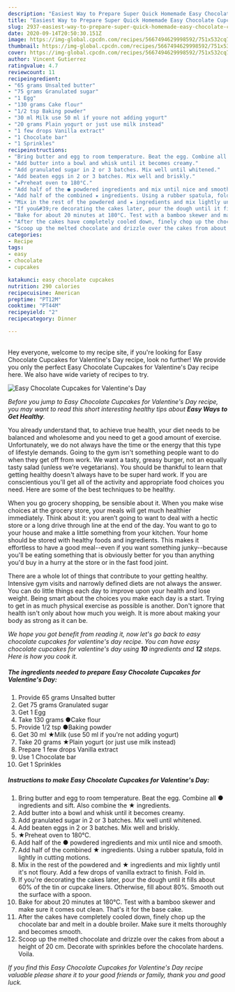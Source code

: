 ```yaml
---
description: "Easiest Way to Prepare Super Quick Homemade Easy Chocolate Cupcakes for Valentine&amp;#39;s Day"
title: "Easiest Way to Prepare Super Quick Homemade Easy Chocolate Cupcakes for Valentine&amp;#39;s Day"
slug: 2937-easiest-way-to-prepare-super-quick-homemade-easy-chocolate-cupcakes-for-valentine-and-39-s-day
date: 2020-09-14T20:50:30.151Z
image: https://img-global.cpcdn.com/recipes/5667494629998592/751x532cq70/easy-chocolate-cupcakes-for-valentines-day-recipe-main-photo.jpg
thumbnail: https://img-global.cpcdn.com/recipes/5667494629998592/751x532cq70/easy-chocolate-cupcakes-for-valentines-day-recipe-main-photo.jpg
cover: https://img-global.cpcdn.com/recipes/5667494629998592/751x532cq70/easy-chocolate-cupcakes-for-valentines-day-recipe-main-photo.jpg
author: Vincent Gutierrez
ratingvalue: 4.7
reviewcount: 11
recipeingredient:
- "65 grams Unsalted butter"
- "75 grams Granulated sugar"
- "1 Egg"
- "130 grams Cake flour"
- "1/2 tsp Baking powder"
- "30 ml Milk use 50 ml if youre not adding yogurt"
- "20 grams Plain yogurt or just use milk instead"
- "1 few drops Vanilla extract"
- "1 Chocolate bar"
- "1 Sprinkles"
recipeinstructions:
- "Bring butter and egg to room temperature. Beat the egg. Combine all ● ingredients and sift. Also combine the ★ ingredients."
- "Add butter into a bowl and whisk until it becomes creamy."
- "Add granulated sugar in 2 or 3 batches. Mix well until whitened."
- "Add beaten eggs in 2 or 3 batches. Mix well and briskly."
- "★Preheat oven to 180°C."
- "Add half of the ● powdered ingredients and mix until nice and smooth."
- "Add half of the combined ★ ingredients. Using a rubber spatula, fold in lightly in cutting motions."
- "Mix in the rest of the powdered and ★ ingredients and mix lightly until it&#39;s not floury. Add a few drops of vanilla extract to finish. Fold in."
- "If you&#39;re decorating the cakes later, pour the dough until it fills about 60% of the tin or cupcake liners. Otherwise, fill about 80%. Smooth out the surface with a spoon."
- "Bake for about 20 minutes at 180°C. Test with a bamboo skewer and make sure it comes out clean. That&#39;s it for the base cake."
- "After the cakes have completely cooled down, finely chop up the chocolate bar and melt in a double broiler. Make sure it melts thoroughly and becomes smooth."
- "Scoop up the melted chocolate and drizzle over the cakes from about a height of 20 cm. Decorate with sprinkles before the chocolate hardens. Voila."
categories:
- Recipe
tags:
- easy
- chocolate
- cupcakes

katakunci: easy chocolate cupcakes 
nutrition: 290 calories
recipecuisine: American
preptime: "PT12M"
cooktime: "PT44M"
recipeyield: "2"
recipecategory: Dinner

---
```

<br>
Hey everyone, welcome to my recipe site, if you're looking for Easy Chocolate Cupcakes for Valentine&#39;s Day recipe, look no further! We provide you only the perfect Easy Chocolate Cupcakes for Valentine&#39;s Day recipe here. We also have wide variety of recipes to try.
<br>


![Easy Chocolate Cupcakes for Valentine&#39;s Day](https://img-global.cpcdn.com/recipes/5667494629998592/751x532cq70/easy-chocolate-cupcakes-for-valentines-day-recipe-main-photo.jpg)

<i>Before you jump to Easy Chocolate Cupcakes for Valentine&#39;s Day recipe, you may want to read this short interesting healthy tips about <strong>Easy Ways to Get Healthy</strong>.</i>

You already understand that, to achieve true health, your diet needs to be balanced and wholesome and you need to get a good amount of exercise. Unfortunately, we do not always have the time or the energy that this type of lifestyle demands. Going to the gym isn't something people want to do when they get off from work. We want a tasty, greasy burger, not an equally tasty salad (unless we’re vegetarians). You should be thankful to learn that getting healthy doesn't always have to be super hard work. If you are conscientious you'll get all of the activity and appropriate food choices you need. Here are some of the best techniques to be healthy.

When you go grocery shopping, be sensible about it. When you make wise choices at the grocery store, your meals will get much healthier immediately. Think about it: you aren’t going to want to deal with a hectic store or a long drive through line at the end of the day. You want to go to your house and make a little something from your kitchen. Your home should be stored with healthy foods and ingredients. This makes it effortless to have a good meal--even if you want something junky--because you'll be eating something that is obviously better for you than anything you'd buy in a hurry at the store or in the fast food joint.

There are a whole lot of things that contribute to your getting healthy. Intensive gym visits and narrowly defined diets are not always the answer. You can do little things each day to improve upon your health and lose weight. Being smart about the choices you make each day is a start. Trying to get in as much physical exercise as possible is another. Don't ignore that health isn't only about how much you weigh. It is more about making your body as strong as it can be. 


<i>We hope you got benefit from reading it, now let's go back to easy chocolate cupcakes for valentine&#39;s day recipe. You can have easy chocolate cupcakes for valentine&#39;s day using <strong>10</strong> ingredients and <strong>12</strong> steps. Here is how you cook it.
</i>

##### The ingredients needed to prepare Easy Chocolate Cupcakes for Valentine&#39;s Day:

1. Provide 65 grams Unsalted butter
1. Get 75 grams Granulated sugar
1. Get 1 Egg
1. Take 130 grams ●Cake flour
1. Provide 1/2 tsp ●Baking powder
1. Get 30 ml ★Milk (use 50 ml if you&#39;re not adding yogurt)
1. Take 20 grams ★Plain yogurt (or just use milk instead)
1. Prepare 1 few drops Vanilla extract
1. Use 1 Chocolate bar
1. Get 1 Sprinkles


##### Instructions to make Easy Chocolate Cupcakes for Valentine&#39;s Day:

1. Bring butter and egg to room temperature. Beat the egg. Combine all ● ingredients and sift. Also combine the ★ ingredients.
1. Add butter into a bowl and whisk until it becomes creamy.
1. Add granulated sugar in 2 or 3 batches. Mix well until whitened.
1. Add beaten eggs in 2 or 3 batches. Mix well and briskly.
1. ★Preheat oven to 180°C.
1. Add half of the ● powdered ingredients and mix until nice and smooth.
1. Add half of the combined ★ ingredients. Using a rubber spatula, fold in lightly in cutting motions.
1. Mix in the rest of the powdered and ★ ingredients and mix lightly until it&#39;s not floury. Add a few drops of vanilla extract to finish. Fold in.
1. If you&#39;re decorating the cakes later, pour the dough until it fills about 60% of the tin or cupcake liners. Otherwise, fill about 80%. Smooth out the surface with a spoon.
1. Bake for about 20 minutes at 180°C. Test with a bamboo skewer and make sure it comes out clean. That&#39;s it for the base cake.
1. After the cakes have completely cooled down, finely chop up the chocolate bar and melt in a double broiler. Make sure it melts thoroughly and becomes smooth.
1. Scoop up the melted chocolate and drizzle over the cakes from about a height of 20 cm. Decorate with sprinkles before the chocolate hardens. Voila.


<i>If you find this Easy Chocolate Cupcakes for Valentine&#39;s Day recipe valuable please share it to your good friends or family, thank you and good luck.</i>
